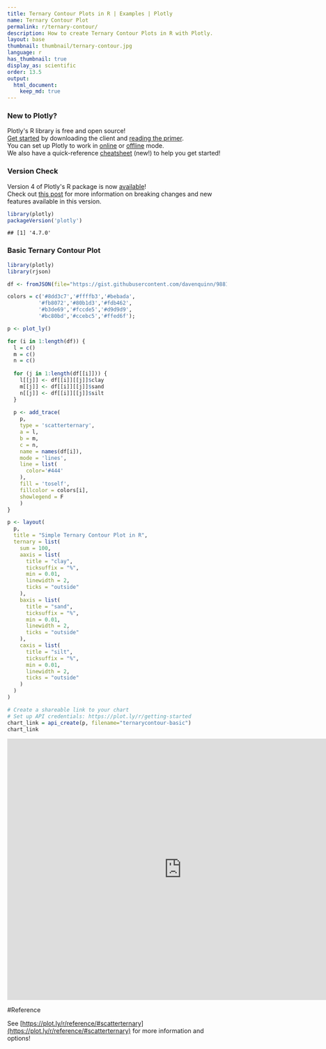 ```yaml
---
title: Ternary Contour Plots in R | Examples | Plotly
name: Ternary Contour Plot
permalink: r/ternary-contour/
description: How to create Ternary Contour Plots in R with Plotly.
layout: base
thumbnail: thumbnail/ternary-contour.jpg
language: r
has_thumbnail: true
display_as: scientific
order: 13.5
output:
  html_document:
    keep_md: true
---
```




### New to Plotly?

Plotly's R library is free and open source!<br>
[Get started](https://plot.ly/r/getting-started/) by downloading the client and [reading the primer](https://plot.ly/r/getting-started/).<br>
You can set up Plotly to work in [online](https://plot.ly/r/getting-started/#hosting-graphs-in-your-online-plotly-account) or [offline](https://plot.ly/r/offline/) mode.<br>
We also have a quick-reference [cheatsheet](https://images.plot.ly/plotly-documentation/images/r_cheat_sheet.pdf) (new!) to help you get started!

### Version Check

Version 4 of Plotly's R package is now [available](https://plot.ly/r/getting-started/#installation)!<br>
Check out [this post](http://moderndata.plot.ly/upgrading-to-plotly-4-0-and-above/) for more information on breaking changes and new features available in this version.

```r
library(plotly)
packageVersion('plotly')
```

```
## [1] '4.7.0'
```

### Basic Ternary Contour Plot


```r
library(plotly)
library(rjson)

df <- fromJSON(file="https://gist.githubusercontent.com/davenquinn/988167471993bc2ece29/raw/f38d9cb3dd86e315e237fde5d65e185c39c931c2/data.json") 

colors = c('#8dd3c7','#ffffb3','#bebada',
          '#fb8072','#80b1d3','#fdb462',
          '#b3de69','#fccde5','#d9d9d9',
          '#bc80bd','#ccebc5','#ffed6f');

p <- plot_ly()

for (i in 1:length(df)) {
  l = c()
  m = c()
  n = c()
  
  for (j in 1:length(df[[i]])) {
    l[[j]] <- df[[i]][[j]]$clay
    m[[j]] <- df[[i]][[j]]$sand
    n[[j]] <- df[[i]][[j]]$silt
  }
  
  p <- add_trace(
    p,
    type = 'scatterternary',
    a = l,
    b = m,
    c = n,
    name = names(df[i]),
    mode = 'lines',
    line = list(
      color='#444'
    ),
    fill = 'toself',
    fillcolor = colors[i],
    showlegend = F
    )
}

p <- layout(
  p,
  title = "Simple Ternary Contour Plot in R",
  ternary = list(
    sum = 100,
    aaxis = list(
      title = "clay",
      ticksuffix = "%",
      min = 0.01,
      linewidth = 2,
      ticks = "outside"
    ),
    baxis = list(
      title = "sand",
      ticksuffix = "%",
      min = 0.01,
      linewidth = 2,
      ticks = "outside"
    ),
    caxis = list(
      title = "silt",
      ticksuffix = "%",
      min = 0.01,
      linewidth = 2,
      ticks = "outside"
    )
  )
)

# Create a shareable link to your chart
# Set up API credentials: https://plot.ly/r/getting-started
chart_link = api_create(p, filename="ternarycontour-basic")
chart_link
```

<iframe src="https://plot.ly/~RPlotBot/4588.embed" width="800" height="600" id="igraph" scrolling="no" seamless="seamless" frameBorder="0"> </iframe>

#Reference

See [https://plot.ly/r/reference/#scatterternary](https://plot.ly/r/reference/#scatterternary) for more information and options!
